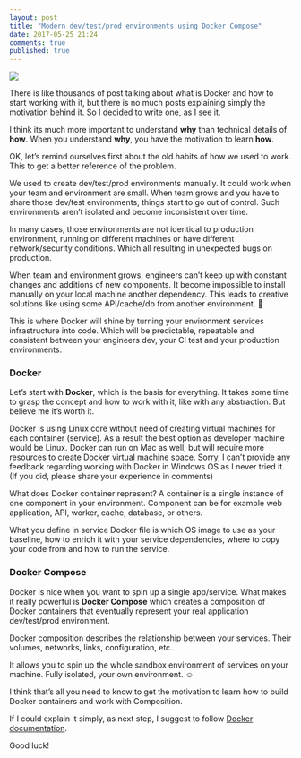 ```yaml
---
layout: post
title: "Modern dev/test/prod environments using Docker Compose"
date: 2017-05-25 21:24
comments: true
published: true
---
```

![](https://cdn-images-1.medium.com/max/800/1*s8I4jBW2KKP687LqWh3OtQ.png)

There is like thousands of post talking about what is Docker and how to start
working with it, but there is no much posts explaining simply the motivation
behind it. So I decided to write one, as I see it.

I think its much more important to understand **why** than technical details of
**how**. When you understand **why**, you have the motivation to learn **how**.

OK, let’s remind ourselves first about the old habits of how we used to work.
This to get a better reference of the problem.

We used to create dev/test/prod environments manually. It could work when your
team and environment are small. When team grows and you have to share those
dev/test environments, things start to go out of control. Such environments
aren’t isolated and become inconsistent over time.

In many cases, those environments are not identical to production environment,
running on different machines or have different network/security conditions.
Which all resulting in unexpected bugs on production.

When team and environment grows, engineers can’t keep up with constant changes
and additions of new components. It become impossible to install manually on
your local machine another dependency. This leads to creative solutions like
using some API/cache/db from another environment. 💩

This is where Docker will shine by turning your environment services
infrastructure into code. Which will be predictable, repeatable and consistent
between your engineers dev, your CI test and your production environments.

### Docker

Let’s start with **Docker**, which is the basis for everything. It takes some
time to grasp the concept and how to work with it, like with any abstraction.
But believe me it’s worth it.

Docker is using Linux core without need of creating virtual machines for each
container (service). As a result the best option as developer machine would be
Linux. Docker can run on Mac as well, but will require more resources to create
Docker virtual machine space. Sorry, I can’t provide any feedback regarding
working with Docker in Windows OS as I never tried it. (If you did, please share
your experience in comments)

What does Docker container represent? A container is a single instance of one
component in your environment. Component can be for example web application,
API, worker, cache, database, or others.

What you define in service Docker file is which OS image to use as your
baseline, how to enrich it with your service dependencies, where to copy your
code from and how to run the service.

### Docker Compose

Docker is nice when you want to spin up a single app/service. What makes it
really powerful is **Docker Compose** which creates a composition of Docker
containers that eventually represent your real application dev/test/prod
environment.

Docker composition describes the relationship between your services. Their
volumes, networks, links, configuration, etc..

It allows you to spin up the whole sandbox environment of services on your
machine. Fully isolated, your own environment. ☺

I think that’s all you need to know to get the motivation to learn how to build
Docker containers and work with Composition.

If I could explain it simply, as next step, I suggest to follow [Docker
documentation](https://docs.docker.com/learn/).

Good luck!
